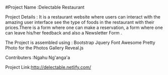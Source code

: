 #Project Name :Delectable Restaurant

Project Details : It is a restaurant website where users can interact with the amazing user interface see the type of foods in the restaurant with their prices.There is a form where one can make a reservation, a form where one can leave his/her feedback and also a Newsletter Form .

The Project is assembled using  : Bootstrap
                                 Jquery
                                 Font Awesome
                                 Pretty Photo for the Photos Gallery
                                 Reveal.js



Contributers :Ngahu Ng'anga'a

Project Link:http://delectable.netlify.com/
